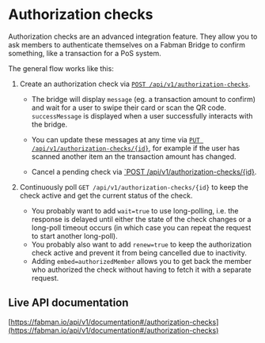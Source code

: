 # Authorization checks

Authorization checks are an advanced integration feature. They allow you to ask members to authenticate themselves on a Fabman Bridge to confirm something, like a transaction for a PoS system.

The general flow works like this:

1. Create an authorization check via [`POST /api/v1/authorization-checks`](https://fabman.io/api/v1/documentation#/authorization-checks/postAuthorizationchecks).

    - The bridge will display `message` (eg. a transaction amount to confirm) and wait for a user to swipe their card or scan the QR code. `successMessage` is displayed when a user successfully interacts with the bridge. 

    - You can update these messages at any time via [`PUT /api/v1/authorization-checks/{id}`](https://fabman.io/api/v1/documentation#/authorization-checks/putAuthorizationchecksId), for example if the user has scanned another item an the transaction amount has changed.
    - Cancel a pending check via [`POST /api/v1/authorization-checks/{id}](https://fabman.io/api/v1/documentation#/authorization-checks/postAuthorizationchecksIdCancel).

2. Continuously poll `GET /api/v1/authorization-checks/{id}` to keep the check active and get the current status of the check.

    - You probably want to add `wait=true` to use long-polling, i.e. the response is delayed until either the state of the check changes or a long-poll timeout occurs (in which case you can repeat the request to start another long-poll).
    - You probably also want to add `renew=true` to keep the authorization check active and prevent it from being cancelled due to inactivity.
    - Adding `embed=authorizedMember` allows you to get back the member who authorized the check without having to fetch it with a separate request.

## Live API documentation
[https://fabman.io/api/v1/documentation#/authorization-checks](https://fabman.io/api/v1/documentation#/authorization-checks)

